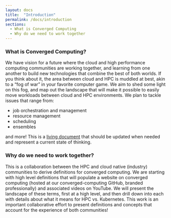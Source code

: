 ```yaml
---
layout: docs
title:  "Introduction"
permalink: /docs/introduction
sections:
  - What is Converged Computing
  - Why do we need to work together
---
```


### What is Converged Computing?

We have vision for a future where the cloud and high performance computing communities are working together, and learning from one another to build new technologies that combine the best of both worlds. If you think about it, the area between cloud and HPC is muddled at best, akin to a “fog of war” in your favorite computer game. We aim to shed some light on this fog, and map out the landscape that will make it possible to easily move workloads between cloud and HPC environments. We plan to tackle issues that range from:

- job orchestration and management
- resource management
- scheduling
- ensembles

and more! This is a <a href="https://vsoch.github.io/2018/interactive-posts/" target="_blank">living document</a> that should be updated when needed and represent a current state of thinking.

### Why do we need to work together?

This is a collaboration between the HPC and cloud native (industry) communities to derive definitions for converged computing. We are starting with high level definitions that will populate a website on converged computing (hosted at our converged-computing GitHub, branded professionally) and associated videos on YouTube. We will present the landscape of these terms, first at a high level, and then drill down into each with details about what it means for HPC vs. Kubernetes. This work is an important collaborative effort to present definitions and concepts that account for the experience of both communities!

